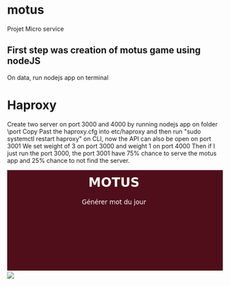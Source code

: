 # motus
Projet Micro service
## First step was creation of motus game using nodeJS
On data, run nodejs app on terminal
# Haproxy
Create two server on port 3000 and 4000 by running nodejs app on folder \port
Copy Past the haproxy.cfg into etc/haproxy and then run "sudo systemctl restart haproxy" on CLI, now the API can also be open on port 3001
We set weight of 3 on port 3000 and weight 1 on port 4000
Then if I just run the port 3000, the port 3001 have 75% chance to serve the motus app and 25% chance to not find the server.

![](https://github.com/severine-Rachel/motus/blob/main/README-Image/weight3port3000.png)
![](https://github.com/severine-Rachel/motus/blob/main/README-Image/weight1port4000.png")

